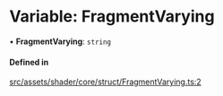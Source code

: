 # Variable: FragmentVarying

• **FragmentVarying**: `string`

#### Defined in

[src/assets/shader/core/struct/FragmentVarying.ts:2](https://github.com/Orillusion/orillusion/blob/main/src/assets/shader/core/struct/FragmentVarying.ts#L2)
